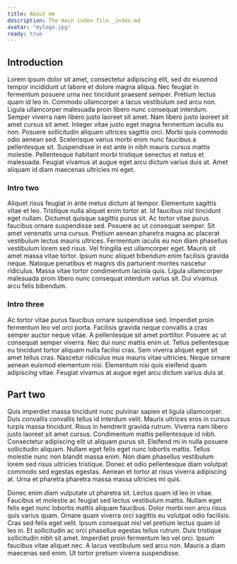 ```yaml
---
title: About me
description: The main index file _index.md
avatar: "mylogo.jpg"
ready: true
---
```


## Introduction

Lorem ipsum dolor sit amet, consectetur adipiscing elit, sed do eiusmod tempor incididunt ut labore et dolore magna aliqua. Nec feugiat in fermentum posuere urna nec tincidunt praesent semper. Pretium lectus quam id leo in. Commodo ullamcorper a lacus vestibulum sed arcu non. Ligula ullamcorper malesuada proin libero nunc consequat interdum. Semper viverra nam libero justo laoreet sit amet. Nam libero justo laoreet sit amet cursus sit amet. Integer vitae justo eget magna fermentum iaculis eu non. Posuere sollicitudin aliquam ultrices sagittis orci. Morbi quis commodo odio aenean sed. Scelerisque varius morbi enim nunc faucibus a pellentesque sit. Suspendisse in est ante in nibh mauris cursus mattis molestie. Pellentesque habitant morbi tristique senectus et netus et malesuada. Feugiat vivamus at augue eget arcu dictum varius duis at. Amet aliquam id diam maecenas ultricies mi eget.

### Intro two

Aliquet risus feugiat in ante metus dictum at tempor. Elementum sagittis vitae et leo. Tristique nulla aliquet enim tortor at. Id faucibus nisl tincidunt eget nullam. Dictumst quisque sagittis purus sit. Ac tortor vitae purus faucibus ornare suspendisse sed. Posuere ac ut consequat semper. Sit amet venenatis urna cursus. Pretium aenean pharetra magna ac placerat vestibulum lectus mauris ultrices. Fermentum iaculis eu non diam phasellus vestibulum lorem sed risus. Vel fringilla est ullamcorper eget. Mauris sit amet massa vitae tortor. Ipsum nunc aliquet bibendum enim facilisis gravida neque. Natoque penatibus et magnis dis parturient montes nascetur ridiculus. Massa vitae tortor condimentum lacinia quis. Ligula ullamcorper malesuada proin libero nunc consequat interdum varius sit. Dui vivamus arcu felis bibendum.

### Intro three 

Ac tortor vitae purus faucibus ornare suspendisse sed. Imperdiet proin fermentum leo vel orci porta. Facilisis gravida neque convallis a cras semper auctor neque vitae. A pellentesque sit amet porttitor. Posuere ac ut consequat semper viverra. Nec dui nunc mattis enim ut. Tellus pellentesque eu tincidunt tortor aliquam nulla facilisi cras. Sem viverra aliquet eget sit amet tellus cras. Nascetur ridiculus mus mauris vitae ultricies. Neque ornare aenean euismod elementum nisi. Elementum nisi quis eleifend quam adipiscing vitae. Feugiat vivamus at augue eget arcu dictum varius duis at.

## Part two

Quis imperdiet massa tincidunt nunc pulvinar sapien et ligula ullamcorper. Duis convallis convallis tellus id interdum velit. Mauris ultrices eros in cursus turpis massa tincidunt. Risus in hendrerit gravida rutrum. Viverra nam libero justo laoreet sit amet cursus. Condimentum mattis pellentesque id nibh. Consectetur adipiscing elit ut aliquam purus sit. Eleifend mi in nulla posuere sollicitudin aliquam. Nullam eget felis eget nunc lobortis mattis. Tellus molestie nunc non blandit massa enim. Non diam phasellus vestibulum lorem sed risus ultricies tristique. Donec et odio pellentesque diam volutpat commodo sed egestas egestas. Aenean et tortor at risus viverra adipiscing at. Urna et pharetra pharetra massa massa ultricies mi quis.

Donec enim diam vulputate ut pharetra sit. Lectus quam id leo in vitae. Faucibus et molestie ac feugiat sed lectus vestibulum mattis. Nullam eget felis eget nunc lobortis mattis aliquam faucibus. Dolor morbi non arcu risus quis varius quam. Ornare quam viverra orci sagittis eu volutpat odio facilisis. Cras sed felis eget velit. Ipsum consequat nisl vel pretium lectus quam id leo in. Et sollicitudin ac orci phasellus egestas tellus rutrum. Duis tristique sollicitudin nibh sit amet. Imperdiet proin fermentum leo vel orci. Ipsum faucibus vitae aliquet nec. A lacus vestibulum sed arcu non. Mauris a diam maecenas sed enim. Ut tortor pretium viverra suspendisse.
